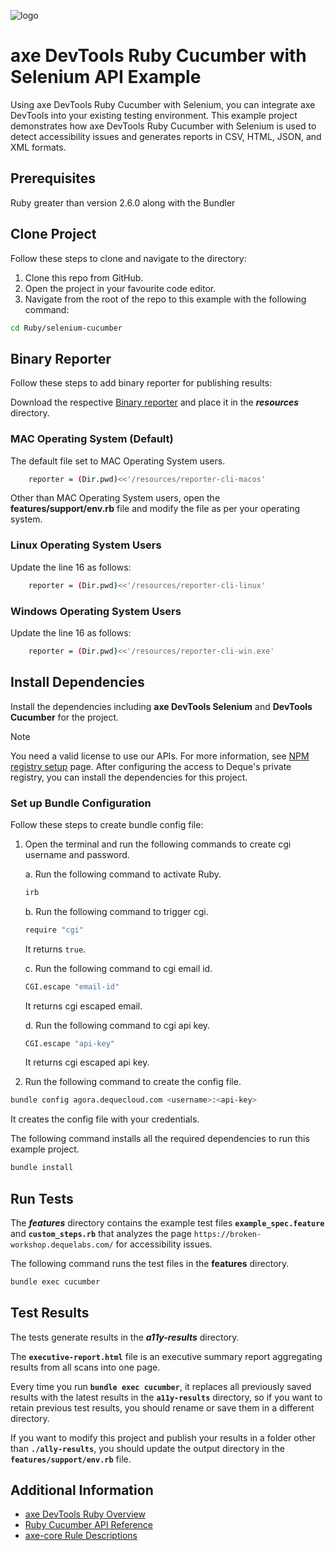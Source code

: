 ![logo](./docs/logo-ruby-cucumber-selenium.png)

# axe DevTools Ruby Cucumber with Selenium API Example

Using axe DevTools Ruby Cucumber with Selenium, you can integrate axe DevTools into your existing testing environment. This example project demonstrates how axe DevTools Ruby Cucumber with Selenium is used to detect accessibility issues and generates reports in CSV, HTML, JSON, and XML formats.

## Prerequisites

Ruby greater than version 2.6.0 along with the Bundler

## Clone Project

Follow these steps to clone and navigate to the directory:
1. Clone this repo from GitHub.
2. Open the project in your favourite code editor.
3. Navigate from the root of the repo to this example with the following command:

```sh
cd Ruby/selenium-cucumber
```

## Binary Reporter

Follow these steps to add binary reporter for publishing results:

Download the respective [Binary reporter](https://docs.deque.com/devtools-html/4.0.0/en/downloads#binary-reporter) and place it in the **_resources_** directory.

### MAC Operating System (Default)

The default file set to MAC Operating System users.

```sh
    reporter = (Dir.pwd)<<'/resources/reporter-cli-macos'
```

Other than MAC Operating System users, open the **features/support/env.rb** file and modify the file as per your operating system.

### Linux Operating System Users

Update the line 16 as follows:

```sh
    reporter = (Dir.pwd)<<'/resources/reporter-cli-linux'
```

### Windows Operating System Users

Update the line 16 as follows:

```sh
    reporter = (Dir.pwd)<<'/resources/reporter-cli-win.exe'
```

## Install Dependencies

Install the dependencies including **axe DevTools Selenium** and **DevTools Cucumber** for the project.

> [!NOTE]
>You need a valid license to use our APIs. For more information, see [NPM registry setup](https://dequeuniversity.com/guide/attest/2.11/getting-started/npm-setup/) page. After configuring the access to Deque's private registry, you can install the dependencies for this project.

### Set up Bundle Configuration

Follow these steps to create bundle config file:

1. Open the terminal and run the following commands to create cgi username and password.

    a. Run the following command to activate Ruby.

    ```sh
    irb
    ```

    b. Run the following command to trigger cgi.

    ```sh
    require "cgi"
    ```

    It returns `true`.

    c. Run the following command to cgi email id.

    ```sh
    CGI.escape "email-id"
    ```

    It returns cgi escaped email.

    d. Run the following command to cgi api key.

    ```sh
    CGI.escape "api-key"
    ```

    It returns cgi escaped api key.

2. Run the following command to create the config file.

```sh
bundle config agora.dequecloud.com <username>:<api-key> 
```

It creates the config file with your credentials.

The following command installs all the required dependencies to run this example project.

```sh
bundle install
```

## Run Tests

The **_features_** directory contains the example test files **`example_spec.feature`** and **`custom_steps.rb`** that analyzes the page `https://broken-workshop.dequelabs.com/` for accessibility issues.

The following command runs the test files in the **features** directory.

```sh
bundle exec cucumber
```

## Test Results

The tests generate results in the **_a11y-results_** directory.

The **`executive-report.html`** file is an executive summary report aggregating results from all scans into one page.

Every time you run **`bundle exec cucumber`**, it replaces all previously saved results with the latest results in the **`a11y-results`** directory, so if you want to retain previous test results, you should rename or save them in a different directory. 

If you want to modify this project and publish your results in a folder other than **`./ally-results`**, you should update the output directory in the **`features/support/env.rb`** file.

## Additional Information

- [axe DevTools Ruby Overview](https://docs.deque.com/devtools-html/4.0.0/en/rb-introduction)
- [Ruby Cucumber API Reference](https://docs.deque.com/devtools-html/4.0.0/en/rb-cucumber#api)
- [axe-core Rule Descriptions](https://github.com/dequelabs/axe-core/blob/master/doc/rule-descriptions.md)
